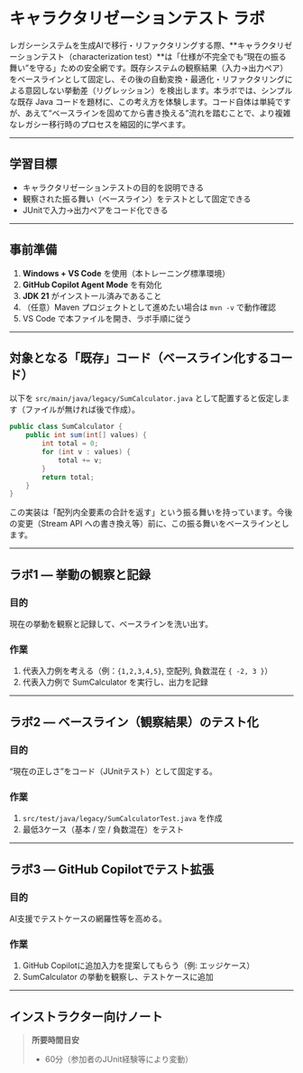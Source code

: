 # キャラクタリゼーションテスト ラボ

レガシーシステムを生成AIで移行・リファクタリングする際、**キャラクタリゼーションテスト（characterization test）**は「仕様が不完全でも“現在の振る舞い”を守る」ための安全網です。既存システムの観察結果（入力→出力ペア）をベースラインとして固定し、その後の自動変換・最適化・リファクタリングによる意図しない挙動差（リグレッション）を検出します。本ラボでは、シンプルな既存 Java コードを題材に、この考え方を体験します。コード自体は単純ですが、あえて“ベースラインを固めてから書き換える”流れを踏むことで、より複雑なレガシー移行時のプロセスを縮図的に学べます。

---

## 学習目標
- キャラクタリゼーションテストの目的を説明できる
- 観察された振る舞い（ベースライン）をテストとして固定できる
- JUnitで入力→出力ペアをコード化できる

---

## 事前準備
1. **Windows + VS Code** を使用（本トレーニング標準環境）
2. **GitHub Copilot Agent Mode** を有効化
3. **JDK 21** がインストール済みであること
4. （任意）Maven プロジェクトとして進めたい場合は `mvn -v` で動作確認
5. VS Code で本ファイルを開き、ラボ手順に従う

---

## 対象となる「既存」コード（ベースライン化するコード）
以下を `src/main/java/legacy/SumCalculator.java` として配置すると仮定します（ファイルが無ければ後で作成）。

```java
public class SumCalculator {
	public int sum(int[] values) {
		int total = 0;
		for (int v : values) {
			total += v;
		}
		return total;
	}
}
```

この実装は「配列内全要素の合計を返す」という振る舞いを持っています。今後の変更（Stream API への書き換え等）前に、この振る舞いをベースラインとします。

---

## ラボ1 — 挙動の観察と記録
### 目的
現在の挙動を観察と記録して、ベースラインを洗い出す。
### 作業
1. 代表入力例を考える（例：`{1,2,3,4,5}`, 空配列, 負数混在 `{ -2, 3 }`）
2. 代表入力例で SumCalculator を実行し、出力を記録

---

## ラボ2 — ベースライン（観察結果）のテスト化
### 目的
“現在の正しさ”をコード（JUnitテスト）として固定する。
### 作業
1. `src/test/java/legacy/SumCalculatorTest.java` を作成
2. 最低3ケース（基本 / 空 / 負数混在）をテスト

---

## ラボ3 — GitHub Copilotでテスト拡張
### 目的
AI支援でテストケースの網羅性等を高める。
### 作業
1. GitHub Copilotに追加入力を提案してもらう（例: エッジケース）
2. SumCalculator の挙動を観察し、テストケースに追加

---

## インストラクター向けノート
> **所要時間目安**
> - 60分（参加者のJUnit経験等により変動）

